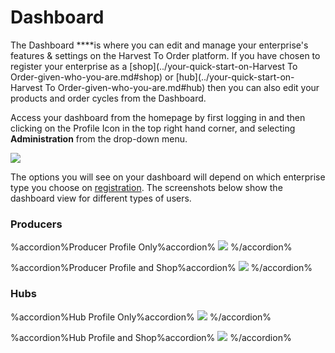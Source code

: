 # Dashboard

The Dashboard ****is where you can edit and manage your enterprise's features & settings on the Harvest To Order platform. If you have chosen to register your enterprise as a [shop](../your-quick-start-on-Harvest To Order-given-who-you-are.md#shop) or [hub](../your-quick-start-on-Harvest To Order-given-who-you-are.md#hub) then you can also edit your products and order cycles from the Dashboard. 

Access your dashboard from the homepage by first logging in and then clicking on the Profile Icon in the top right hand corner, and selecting **Administration** from the drop-down menu.

![](../.gitbook/assets/dash1.jpg)

The options you will see on your dashboard will depend on which enterprise type you choose on [registration](register-and-create-your-profile.md). The screenshots below show the dashboard view for different types of users.

### Producers


%accordion%Producer Profile Only%accordion%
![](../.gitbook/assets/dashboard-profile-only.png)
%/accordion%


%accordion%Producer Profile and Shop%accordion%
![](../.gitbook/assets/dashboard-shop.png)
%/accordion%
### Hubs

%accordion%Hub Profile Only%accordion%
![](../.gitbook/assets/hub-dashboard-profile-only.png)
%/accordion%

%accordion%Hub Profile and Shop%accordion%
![](../.gitbook/assets/hub-dashboard-shopfront.png)
%/accordion%

